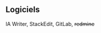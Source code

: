 <!-- .slide: data-background="images/editor-iawriter.png" -->

## Logiciels

IA Writer, StackEdit, GitLab, ~~redmine~~
